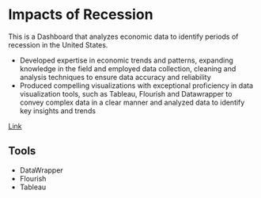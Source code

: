 # Impacts of Recession
This is a Dashboard that analyzes economic data to identify periods of recession in the United States.

* Developed expertise in economic trends and patterns, expanding knowledge in the field and employed data collection,
cleaning and analysis techniques to ensure data accuracy and reliability
* Produced compelling visualizations with exceptional proficiency in data visualization tools, such as Tableau, Flourish and Datawrapper to convey complex data in a clear manner and analyzed data to identify key insights and trends

<p><a href="https://sites.google.com/view/compvizg24/home" title="Link">Link </a></p>

## Tools
* DataWrapper
* Flourish
* Tableau



